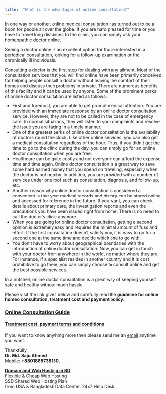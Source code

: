 ```yaml
---
title:  "What is the advantages of online consultation?"
---
```

<p>In one way or another, <a href="https://www.jannathomeo.org/services/best-online-homeopathic-doctor-consultation-service-in-bangladesh/">online medical consultation</a> has turned out to be a boon for people all over the globe. If you are hard pressed for time or you have to travel long distances to the clinic, you can simply ask your homeopathic doctor online.</p>

<p>Seeing a doctor online is an excellent option for those interested in a periodical consultation, looking for a follow-up examination or the chronically ill individuals.</p>

<p>Consulting a doctor is the first step for dealing with any ailment. Most of the consultation services that you will find online have been primarily conceived for helping people consult a doctor without leaving the comfort of their homes and discuss their problems in private. There are numerous benefits of this facility and it can be used by anyone. Some of the prominent perks of online doctor consultation are listed as follows:</p>

<ul>
    <li>First and foremost, you are able to get prompt medical attention. You are provided with an immediate response by an online doctor consultation service. However, they are not to be called in the case of emergency care. In normal situations, they will listen to your complaints and resolve the issue you are facing in a timely manner.</li>
    <li>One of the greatest perks of online doctor consultation is the availability of doctors round the clock. Like other online services, you can also get a medical consultation regardless of the hour. Thus, if you didn’t get the time to go to the clinic during the day, you can simply go for an online doctor consultation when you are free.</li>
    <li>Healthcare can be quite costly and not everyone can afford the expense time and time again. Online doctor consultation is a great way to save some hard earned money that you spend on traveling, especially when the doctor is not nearby. In addition, you are provided with a number of services under one roof such as consultation, diagnosis, and follow-up, etc.</li>
    <li>Another reason why online doctor consultation is considered a convenient is that your medical records and history can be stored online and accessed for reference in the future. If you want, you can check details about primary care, the investigation reports and even the precautions you have been issued right from home. There is no need to call the doctor’s clinic anymore.</li>
    <li>When you are going for online doctor consultation, getting a second opinion is extremely easy and requires the minimal amount of fuss and effort. If the first consultation doesn’t satisfy you, it is easy to go for a second one at the same time and decide which one to go with.</li>
    <li>You don’t have to worry about geographical boundaries with the introduction of online doctor consultation. Now, you can get in touch with your doctor from anywhere in the world, no matter where they are. For instance, if a specialist resides in another country and it is cost prohibitive to go there, you can simply choose to consult online and get the best possible services.</li>
</ul>

<p>In a nutshell, online doctor consultation is a great way of keeping yourself safe and healthy without much hassle.</p>

<p>Please visit the link given below and carefully read the <strong>guideline for online 
homeo consultation, treatment cost and payment policy</strong>.</p>

<h3><a href="https://www.jannathomeo.org/services/best-online-homeopathic-doctor-consultation-service-in-bangladesh/">Online Consultation Guide</a></h3>

<h4><a href="https://blog.jannathomeo.org/payment-terms-conditions" target="_blank">Treatment cost, payment terms and conditions</a></h4>

<p>If you want to know anything more then please send me an <a href="mailto:rahi.hpathybd@gmail.com">email</a> anytime you want.</p>

<p>Thankfully,<br />
<b>Dr. Md. Saju Ahmed</b><br />
Mobile: <b>+8801865738180.</b> </p>

<strong><a href="https://manage.xeonbd.com/aff.php?aff=325&page=defaultURL" target="_blank">Domain and Web Hosting in BD</a></strong><br>                        Flexible & Cheap Web Hosting<br>                        SSD Shared Web Hosting Plan<br>                        from USA & Bangladesh Data Center. 24x7 Help Desk                                    

